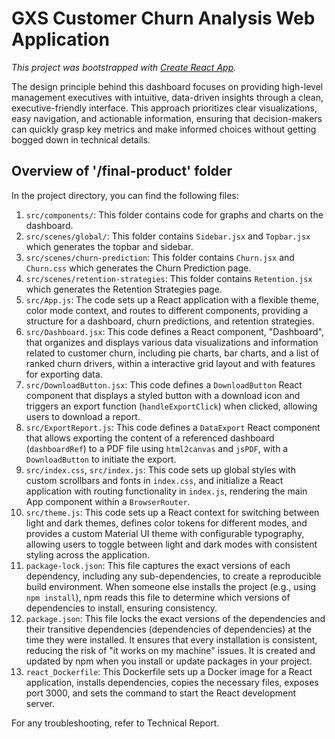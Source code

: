 # GXS Customer Churn Analysis Web Application

_This project was bootstrapped with [Create React App](https://github.com/facebook/create-react-app)._

The design principle behind this dashboard focuses on providing high-level management executives with intuitive, data-driven insights through a clean, executive-friendly interface. This approach prioritizes clear visualizations, easy navigation, and actionable information, ensuring that decision-makers can quickly grasp key metrics and make informed choices without getting bogged down in technical details.

## Overview of '/final-product' folder

In the project directory, you can find the following files:
1. `src/components/`: This folder contains code for graphs and charts on the dashboard.
2. `src/scenes/global/`: This folder contains `Sidebar.jsx` and `Topbar.jsx` which generates the topbar and sidebar.
3. `src/scenes/churn-prediction`: This folder contains `Churn.jsx` and `Churn.css` which generates the Churn Prediction page.
4. `src/scenes/retention-strategies`: This folder contains `Retention.jsx` which generates the Retention Strategies page.
5. `src/App.js`: The code sets up a React application with a flexible theme, color mode context, and routes to different components, providing a structure for a dashboard, churn predictions, and retention strategies.
6. `src/Dashboard.jsx`: This code defines a React component, "Dashboard", that organizes and displays various data visualizations and information related to customer churn, including pie charts, bar charts, and a list of ranked churn drivers, within a interactive grid layout and with features for exporting data.
7. `src/DownloadButton.jsx`: This code defines a `DownloadButton` React component that displays a styled button with a download icon and triggers an export function (`handleExportClick`) when clicked, allowing users to download a report.
8. `src/ExportReport.js`: This code defines a `DataExport` React component that allows exporting the content of a referenced dashboard (`dashboardRef`) to a PDF file using `html2canvas` and `jsPDF`, with a `DownloadButton` to initiate the export.
9. `src/index.css`, `src/index.js`: This code sets up global styles with custom scrollbars and fonts in `index.css`, and initialize a React application with routing functionality in `index.js`, rendering the main App component within a `BrowserRouter`.
10. `src/theme.js`: This code sets up a React context for switching between light and dark themes, defines color tokens for different modes, and provides a custom Material UI theme with configurable typography, allowing users to toggle between light and dark modes with consistent styling across the application.
11. `package-lock.json`: This file captures the exact versions of each dependency, including any sub-dependencies, to create a reproducible build environment. When someone else installs the project (e.g., using `npm install`), npm reads this file to determine which versions of dependencies to install, ensuring consistency.
12. `package.json`: This file locks the exact versions of the dependencies and their transitive dependencies (dependencies of dependencies) at the time they were installed. It ensures that every installation is consistent, reducing the risk of "it works on my machine" issues. It is created and updated by npm when you install or update packages in your project.
13. `react_Dockerfile`: This Dockerfile sets up a Docker image for a React application, installs dependencies, copies the necessary files, exposes port 3000, and sets the command to start the React development server.


For any troubleshooting, refer to Technical Report. 
